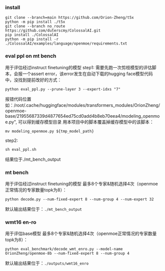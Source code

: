 ### install
``` 
git clone --branch=main https://github.com/Orion-Zheng/t5x
python -m pip install ./t5x
git clone --branch no_route https://github.com/duterscmy/ColossalAI.git
pip install ./ColossalAI
python -m pip install -r ./ColossalAI/examples/language/openmoe/requirements.txt
``` 
### eval ppl on mt bench
用于评估经过instruct finetuning的模型
step1: 需要先跑一次剪枝模型的评估脚本，会报一个assert error，该error发生在自动下载的hugging face模型代码中，没找到提前改好的方式： 
```
python eval_ppl.py --prune-layer 3 --expert-idxs "7"
``` 
报错代码位置如：/root/.cache/huggingface/modules/transformers_modules/OrionZheng/openmoe-base/21955687339d4877654ed75cd0add4b8eb70eea4/modeling_openmoe.py", 可以得到缓存模型目录
用本项目中的脚本覆盖掉缓存模型中的该脚本：
```
mv modeling_openmoe.py ${tmp_model_path}
``` 

step2: 
```
sh eval_ppl.sh
``` 
结果位于./mt_bench_output

### mt bench
用于评估经过instruct finetuning的模型
最多8个专家&随机选择4次（openmoe正常情况的专家数量topk为8）： 
```
python decode.py --num-fixed-expert 8 --num-group 4 --num-expert 32
``` 
默认输出结果位于：`./mt_bench_output`

### wmt16 en-ro
用于评估base模型
最多8个专家&随机选择4次（openmoe正常情况的专家数量topk为8）： 
```
python eval_benchmark/decode_wmt_enro.py --model-name OrionZheng/openmoe-8b --num-fixed-expert 8 --num-group 4
``` 
默认输出结果位于：`./outputs/wmt16_enro`